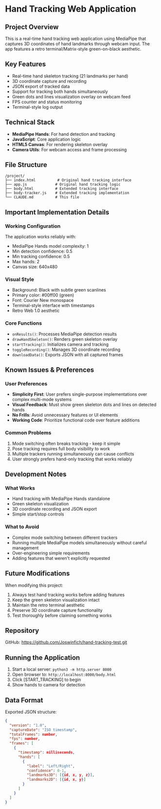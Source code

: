 # Hand Tracking Web Application

## Project Overview
This is a real-time hand tracking web application using MediaPipe that captures 3D coordinates of hand landmarks through webcam input. The app features a retro terminal/Matrix-style green-on-black aesthetic.

## Key Features
- Real-time hand skeleton tracking (21 landmarks per hand)
- 3D coordinate capture and recording
- JSON export of tracked data
- Support for tracking both hands simultaneously
- Green dots and lines visualization overlay on webcam feed
- FPS counter and status monitoring
- Terminal-style log output

## Technical Stack
- **MediaPipe Hands**: For hand detection and tracking
- **JavaScript**: Core application logic
- **HTML5 Canvas**: For rendering skeleton overlay
- **Camera Utils**: For webcam access and frame processing

## File Structure
```
/project/
├── index.html          # Original hand tracking interface
├── app.js             # Original hand tracking logic
├── body.html          # Extended tracking interface
├── body-tracker.js    # Extended tracking implementation
└── CLAUDE.md          # This file
```

## Important Implementation Details

### Working Configuration
The application works reliably with:
- MediaPipe Hands model complexity: 1
- Min detection confidence: 0.5
- Min tracking confidence: 0.5
- Max hands: 2
- Canvas size: 640x480

### Visual Style
- Background: Black with subtle green scanlines
- Primary color: #00ff00 (green)
- Font: Courier New monospace
- Terminal-style interface with timestamps
- Retro Web 1.0 aesthetic

### Core Functions
- `onResults()`: Processes MediaPipe detection results
- `drawHandSkeleton()`: Renders green skeleton overlay
- `startTracking()`: Initializes camera and tracking
- `toggleRecording()`: Manages 3D coordinate recording
- `downloadData()`: Exports JSON with all captured frames

## Known Issues & Preferences

### User Preferences
- **Simplicity First**: User prefers single-purpose implementations over complex multi-mode systems
- **Visual Feedback**: Must show green skeleton dots and lines on detected hands
- **No Frills**: Avoid unnecessary features or UI elements
- **Working Code**: Prioritize functional code over feature additions

### Common Problems
1. Mode switching often breaks tracking - keep it simple
2. Pose tracking requires full body visibility to work
3. Multiple trackers running simultaneously can cause conflicts
4. User strongly prefers hand-only tracking that works reliably

## Development Notes

### What Works
- Hand tracking with MediaPipe Hands standalone
- Green skeleton visualization
- 3D coordinate recording and JSON export
- Simple start/stop controls

### What to Avoid
- Complex mode switching between different trackers
- Running multiple MediaPipe models simultaneously without careful management
- Over-engineering simple requirements
- Adding features that weren't explicitly requested

## Future Modifications
When modifying this project:
1. Always test hand tracking works before adding features
2. Keep the green skeleton visualization intact
3. Maintain the retro terminal aesthetic
4. Preserve 3D coordinate capture functionality
5. Test thoroughly before claiming something works

## Repository
GitHub: https://github.com/Joswinfich/hand-tracking-test.git

## Running the Application
1. Start a local server: `python3 -m http.server 8000`
2. Open browser to: `http://localhost:8000/body.html`
3. Click [START_TRACKING] to begin
4. Show hands to camera for detection

## Data Format
Exported JSON structure:
```json
{
  "version": "1.0",
  "captureDate": "ISO timestamp",
  "totalFrames": number,
  "fps": number,
  "frames": [
    {
      "timestamp": milliseconds,
      "hands": [
        {
          "label": "Left/Right",
          "confidence": 0-1,
          "landmarks3D": [{id, x, y, z}],
          "landmarks2D": [{id, x, y}]
        }
      ]
    }
  ]
}
```